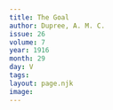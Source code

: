 ```yaml
---
title: The Goal
author: Dupree, A. M. C.
issue: 26
volume: 7
year: 1916
month: 29
day: V
tags:
layout: page.njk
image:
---
```

